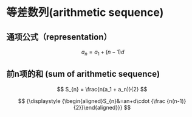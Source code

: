 # 等差数列\(arithmetic sequence\)

## 通项公式（representation）

$$
{\displaystyle \ a_{n}=a_{1}+(n-1)d}
$$

## 前n项的和 \(sum of arithmetic sequence\)

$$
S_{n} = \frac{n(a_1 + a_n)}{2}
$$

$$
{\displaystyle {\begin{aligned}S_{n}&=an+d\cdot {\frac {n(n-1)}{2}}\end{aligned}}}
$$

